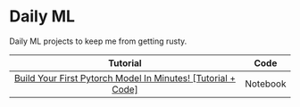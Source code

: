 # Daily ML

Daily ML projects to keep me from getting rusty.

| Tutorial | Code |
|:---:|:---:|
| [Build Your First Pytorch Model In Minutes! [Tutorial + Code]](https://www.youtube.com/watch?v=tHL5STNJKag) | Notebook |
